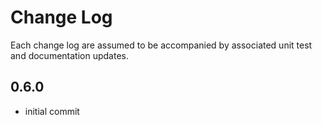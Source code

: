# Change Log

Each change log are assumed to be accompanied by associated unit test and documentation updates.

## 0.6.0

- initial commit
